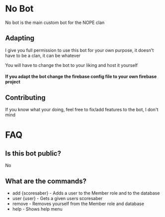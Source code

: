 # No Bot

No bot is the main custom bot for the NOPE clan

## Adapting
I give you full permission to use this bot for your own purpose, it doesn't have to be a clan, it can be whatever

You will have to change the bot to your liking and host it yourself
#### If you adapt the bot change the firebase config file to your own firebase project

## Contributing
If you know what your doing, feel free to fix/add features to the bot, I don't mind

# FAQ

## Is this bot public?
No

## What are the commands?
- add {scoresaber} - Adds a user to the Member role and to the database
- user {user} - Gets a given users scoresaber
- remove - Removes yourself from the Member role and database
- help - Shows help menu
